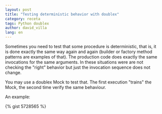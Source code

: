 ```yaml
---
layout: post
title: "Testing deterministic behavior with doublex"
category: receta
tags: Python doublex
author: david_villa
lang: en
---
```


Sometimes you need to test that some procedure is deterministic, that
is, it is done exactly the same way again and again (builder or
factory method patterns are examples of that). The production code does exactly the same invocations for the same
arguments. In these situations were are not checking the "right" behavior but just the invocation sequence does not change.

You may use a doublex Mock to test that. The first execution "trains" the
Mock, the second time verify the same behaviour.

<!--break-->

An example:

{% gist 5728565 %}

